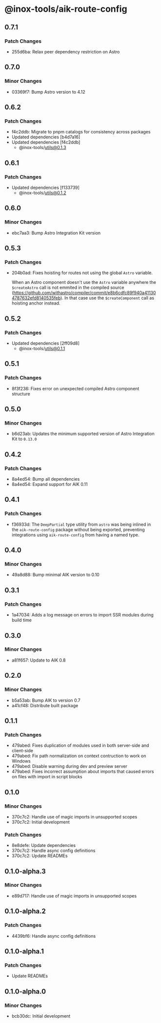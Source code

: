 # @inox-tools/aik-route-config

## 0.7.1

### Patch Changes

- 255d6ba: Relax peer dependency restriction on Astro

## 0.7.0

### Minor Changes

- 03369f7: Bump Astro version to 4.12

## 0.6.2

### Patch Changes

- f4c2ddb: Migrate to pnpm catalogs for consistency across packages
- Updated dependencies [b4d7a16]
- Updated dependencies [f4c2ddb]
  - @inox-tools/utils@0.1.3

## 0.6.1

### Patch Changes

- Updated dependencies [f133739]
  - @inox-tools/utils@0.1.2

## 0.6.0

### Minor Changes

- ebc7aa3: Bump Astro Integration Kit version

## 0.5.3

### Patch Changes

- 204b0ad: Fixes hoisting for routes not using the global `Astro` variable.

  When an Astro component doesn't use the `Astro` variable anywhere the `$createAstro` call is not emmited in the compiled source (https://github.com/withastro/compiler/commit/e8b6cdfc89f940a411304787632efd8140535feb). In that case use the `$createComponent` call as hoisting anchor instead.

## 0.5.2

### Patch Changes

- Updated dependencies [2ff09d8]
  - @inox-tools/utils@0.1.1

## 0.5.1

### Patch Changes

- 8f3f236: Fixes error on unexpected compiled Astro component structure

## 0.5.0

### Minor Changes

- b6d23ab: Updates the minimum supported version of Astro Integration Kit to `0.13.0`

## 0.4.2

### Patch Changes

- 8a4ed54: Bump all dependencies
- 8a4ed54: Expand support for AIK 0.11

## 0.4.1

### Patch Changes

- f36933d: The `DeepPartial` type utility from `astro` was being inlined in the `aik-route-config` package without being exported, preventing integrations using `aik-route-config` from having a named type.

## 0.4.0

### Minor Changes

- 49a8d88: Bump minimal AIK version to 0.10

## 0.3.1

### Patch Changes

- 1a47034: Adds a log message on errors to import SSR modules during build time

## 0.3.0

### Minor Changes

- a81f657: Update to AIK 0.8

## 0.2.0

### Minor Changes

- b5a53ab: Bump AIK to version 0.7
- a41cf48: Distribute built package

## 0.1.1

### Patch Changes

- 479abed: Fixes duplication of modules used in both server-side and client-side
- 479abed: Fix path normalization on context contruction to work on Windows
- 479abed: Disable warning during dev and preview server
- 479abed: Fixes incorrect assumption about imports that caused errors on files with import in script blocks

## 0.1.0

### Minor Changes

- 370c7c2: Handle use of magic imports in unsupported scopes
- 370c7c2: Initial development

### Patch Changes

- 8e8defe: Update dependencies
- 370c7c2: Handle async config definitions
- 370c7c2: Update READMEs

## 0.1.0-alpha.3

### Minor Changes

- e89d717: Handle use of magic imports in unsupported scopes

## 0.1.0-alpha.2

### Patch Changes

- 4439bf6: Handle async config definitions

## 0.1.0-alpha.1

### Patch Changes

- Update READMEs

## 0.1.0-alpha.0

### Minor Changes

- bcb30dc: Initial development
